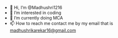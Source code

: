 - 👋 Hi, I’m @Madhushri1216
- 👀 I’m interested in coding
- 🌱 I’m currently doing MCA
- 📫 How to reach me contact me by my email that is madhushrikarekar16@gmail.com

<!---
Madhushri1216/Madhushri1216 is a ✨ special ✨ repository because its `README.md` (this file) appears on your GitHub profile.
You can click the Preview link to take a look at your changes.
--->
